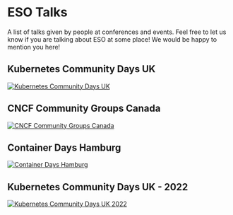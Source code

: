 # ESO Talks

A list of talks given by people at conferences and events. Feel free to let us know if you are talking about ESO at some place! We would be happy to mention you here!

## Kubernetes Community Days UK

[![Kubernetes Community Days UK](https://img.youtube.com/vi/IsoQWxw3Nk4/0.jpg)](https://www.youtube.com/watch?v=IsoQWxw3Nk4)

## CNCF Community Groups Canada

[![CNCF Community Groups Canada](https://img.youtube.com/vi/CsJgfHQA0SQ/0.jpg)](https://www.youtube.com/watch?v=CsJgfHQA0SQ)

## Container Days Hamburg

[![Container Days Hamburg](https://img.youtube.com/vi/_ZDkHLRYujo/0.jpg)](https://www.youtube.com/watch?v=_ZDkHLRYujo)

## Kubernetes Community Days UK - 2022

[![Kubernetes Community Days UK 2022](https://img.youtube.com/vi/TEV13ELPhI8/0.jpg)](https://www.youtube.com/watch?v=TEV13ELPhI8)
